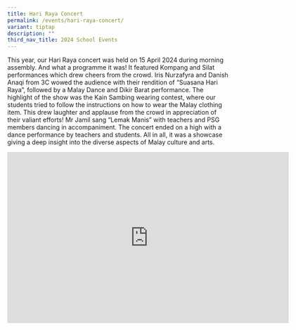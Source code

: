 ```yaml
---
title: Hari Raya Concert
permalink: /events/hari-raya-concert/
variant: tiptap
description: ""
third_nav_title: 2024 School Events
---
```

<p>This year, our Hari Raya concert was held on 15 April 2024 during morning
assembly. And what a programme it was! It featured Kompang and Silat performances
which drew cheers from the crowd. Iris Nurzafyra and Danish Anaqi from
3C wowed the audience with their rendition of “Suasana Hari Raya”, followed
by a Malay Dance and Dikir Barat performance. The highlight of the show
was the Kain Sambing wearing contest, where our students tried to follow
the instructions on how to wear the Malay clothing item. This drew laughter
and applause from the crowd in appreciation of their valiant efforts! Mr
Jamil sang “Lemak Manis” with teachers and PSG members dancing in accompaniment.
The concert ended on a high with a dance performance by teachers and students.
All in all, it was a showcase giving a deep insight into the diverse aspects
of Malay culture and arts.
<br>
</p>
<p></p>
<div class="iframe-wrapper">
<iframe height="389" width="640" allowfullscreen="true" frameborder="0" src="https://docs.google.com/presentation/d/e/2PACX-1vSYV01ckR1FIHfEBpNeLjDOraI2uUZr6nDY7zWVaFucc1wTzysxEKXDzb5ihUxz1w/embed?start=true&amp;loop=true&amp;delayms=3000"></iframe>
</div>
<p></p>